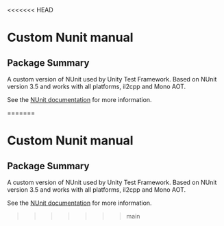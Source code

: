 <<<<<<< HEAD
# Custom Nunit manual

## Package Summary
A custom version of NUnit used by Unity Test Framework. Based on NUnit version 3.5 and works with all platforms, il2cpp and Mono AOT. 

See the [NUnit documentation](https://docs.nunit.org/) for more information.

=======
# Custom Nunit manual

## Package Summary
A custom version of NUnit used by Unity Test Framework. Based on NUnit version 3.5 and works with all platforms, il2cpp and Mono AOT. 

See the [NUnit documentation](https://docs.nunit.org/) for more information.

>>>>>>> main
